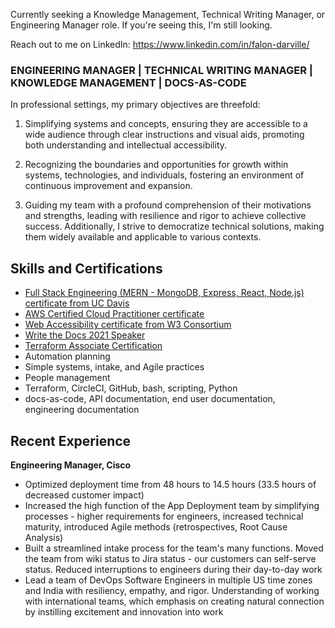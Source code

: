 Currently seeking a Knowledge Management, Technical Writing Manager, or Engineering Manager role. If you're seeing this, I'm still looking. 

Reach out to me on LinkedIn: https://www.linkedin.com/in/falon-darville/

### ENGINEERING MANAGER | TECHNICAL WRITING MANAGER | KNOWLEDGE MANAGEMENT | DOCS-AS-CODE

In professional settings, my primary objectives are threefold:

1. Simplifying systems and concepts, ensuring they are accessible to a wide audience through clear instructions and visual aids, promoting both understanding and intellectual accessibility.

2. Recognizing the boundaries and opportunities for growth within systems, technologies, and individuals, fostering an environment of continuous improvement and expansion.

3. Guiding my team with a profound comprehension of their motivations and strengths, leading with resilience and rigor to achieve collective success. Additionally, I strive to democratize technical solutions, making them widely available and applicable to various contexts.

## Skills and Certifications

* [Full Stack Engineering (MERN - MongoDB, Express, React, Node.js) certificate from UC Davis](https://www.credly.com/badges/145b6b28-7016-4a27-a1b4-b5c0e125b4e9)
* [AWS Certified Cloud Practitioner certificate](https://www.credly.com/badges/680071b9-c4bf-4ca1-8394-2fdcbc66453f)
* [Web Accessibility certificate from W3 Consortium](https://courses.edx.org/certificates/0326f12ad7194bc18161d89c8a2a9958)
* [Write the Docs 2021 Speaker](https://www.youtube.com/watch?v=f7hHwGvR0_Q)
* [Terraform Associate Certification](https://www.credly.com/badges/01216564-6b38-484d-8a1a-d8474b835664)
* Automation planning
* Simple systems, intake, and Agile practices
* People management
* Terraform, CircleCI, GitHub, bash, scripting, Python
* docs-as-code, API documentation, end user documentation, engineering documentation

## Recent Experience

**Engineering Manager, Cisco**
* Optimized deployment time from 48 hours to 14.5 hours (33.5 hours of decreased customer impact)
* Increased the high function of the App Deployment team by simplifying processes - higher requirements for engineers, increased technical maturity, introduced Agile methods (retrospectives, Root Cause Analysis)
* Built a streamlined intake process for the team's many functions. Moved the team from wiki status to Jira status - our customers can self-serve status. Reduced interruptions to engineers during their day-to-day work
* Lead a team of DevOps Software Engineers in multiple US time zones and India with resiliency, empathy, and rigor. Understanding of working with international teams, which emphasis on creating natural connection by instilling excitement and innovation into work

